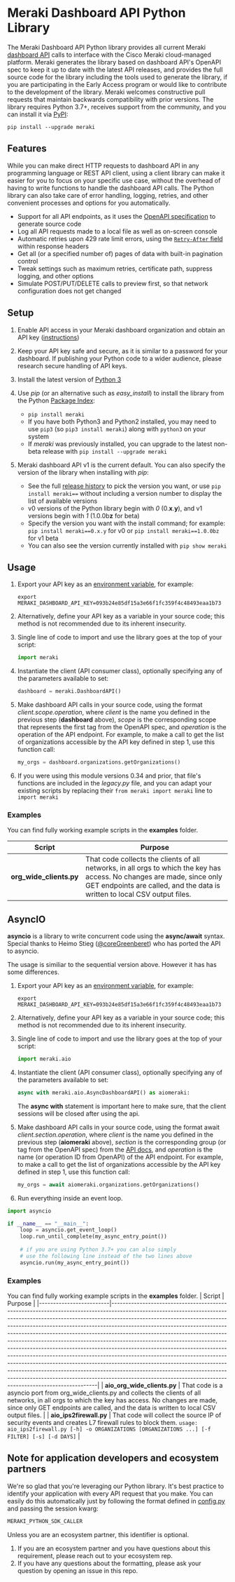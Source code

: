 # Meraki Dashboard API Python Library

The Meraki Dashboard API Python library provides all current Meraki [dashboard API](https://developer.cisco.com/meraki/api-v1/) calls to interface with the Cisco Meraki cloud-managed platform. Meraki generates the library based on dashboard API's OpenAPI spec to keep it up to date with the latest API releases, and provides the full source code for the library including the tools used to generate the library, if you are participating in the Early Access program or would like to contribute to the development of the library. Meraki welcomes constructive pull requests that maintain backwards compatibility with prior versions. The library requires Python 3.7+, receives support from the community, and you can install it via [PyPI](https://pypi.org/project/meraki/):

    pip install --upgrade meraki

## Features

While you can make direct HTTP requests to dashboard API in any programming language or REST API client, using a client library can make it easier for you to focus on your specific use case, without the overhead of having to write functions to handle the dashboard API calls. The Python library can also take care of error handling, logging, retries, and other convenient processes and options for you automatically.

* Support for all API endpoints, as it uses the [OpenAPI specification](https://api.meraki.com/api/v1/openapiSpec) to generate source code
* Log all API requests made to a local file as well as on-screen console
* Automatic retries upon 429 rate limit errors, using the [`Retry-After` field](https://developer.cisco.com/meraki/api-v1/#!rate-limit) within response headers
* Get all (or a specified number of) pages of data with built-in pagination control
* Tweak settings such as maximum retries, certificate path, suppress logging, and other options
* Simulate POST/PUT/DELETE calls to preview first, so that network configuration does not get changed

## Setup

1. Enable API access in your Meraki dashboard organization and obtain an API key ([instructions](https://documentation.meraki.com/zGeneral_Administration/Other_Topics/The_Cisco_Meraki_Dashboard_API))

2. Keep your API key safe and secure, as it is similar to a password for your dashboard. If publishing your Python code to a wider audience, please research secure handling of API keys.

3. Install the latest version of [Python 3](ttps://wiki.python.org/moin/BeginnersGuide/NonProgrammers)

4. Use _pip_ (or an alternative such as _easy_install_) to install the library from the Python [Package Index](https://pypi.org/project/meraki/):
    * `pip install meraki`
    * If you have both Python3 and Python2 installed, you may need to use `pip3` (so `pip3 install meraki`) along with `python3` on your system
    * If _meraki_ was previously installed, you can upgrade to the latest non-beta release with `pip install --upgrade meraki`

5. Meraki dashboard API v1 is the current default. You can also specify the version of the library when installing with _pip_:
    * See the full [release history](https://pypi.org/project/meraki/#history) to pick the version you want, or use `pip install meraki==` without including a version number to display the list of available versions
    * v0 versions of the Python library begin with _0_ (0.**x**.**y**), and v1 versions begin with _1_ (1.0.0b**z** for beta)
    * Specify the version you want with the install command; for example: `pip install meraki==0.x.y` for v0 or `pip install meraki==1.0.0bz` for v1 beta
    * You can also see the version currently installed with `pip show meraki`

## Usage
1. Export your API key as an [environment variable](https://www.twilio.com/blog/2017/01/how-to-set-environment-variables.html), for example:

    ```shell
    export MERAKI_DASHBOARD_API_KEY=093b24e85df15a3e66f1fc359f4c48493eaa1b73
    ```

2. Alternatively, define your API key as a variable in your source code; this method is not recommended due to its inherent insecurity.

3. Single line of code to import and use the library goes at the top of your script:

    ```python
    import meraki
    ```

4. Instantiate the client (API consumer class), optionally specifying any of the parameters available to set:

    ```python
    dashboard = meraki.DashboardAPI()
    ```

5. Make dashboard API calls in your source code, using the format _client.scope.operation_, where _client_ is the name you defined in the previous step (**dashboard** above), _scope_ is the corresponding scope that represents the first tag from the OpenAPI spec, and _operation_ is the operation of the API endpoint. For example, to make a call to get the list of organizations accessible by the API key defined in step 1, use this function call:

    ```python
    my_orgs = dashboard.organizations.getOrganizations()
    ```

6. If you were using this module versions 0.34 and prior, that file's functions are included in the _legacy.py_ file, and you can adapt your existing scripts by replacing their `from meraki import meraki` line to `import meraki`

### Examples
You can find fully working example scripts in the **examples** folder.

| Script              | Purpose                                                                                                                                                                                               |
|---------------------|-------------------------------------------------------------------------------------------------------------------------------------------------------------------------------------------------------|
| **org_wide_clients.py** | That code collects the clients of all networks, in all orgs to which the key has access. No changes are made, since only GET endpoints are called, and the data is written to local CSV output files. |

## AsyncIO
**asyncio** is a library to write concurrent code using the **async/await** syntax. Special thanks to Heimo Stieg ([@coreGreenberet](https://github.com/coreGreenberet)) who has ported the API to asyncio.

The usage is similiar to the sequential version above. However it has has some differences.

1. Export your API key as an [environment variable](https://www.twilio.com/blog/2017/01/how-to-set-environment-variables.html), for example:

    ```shell
    export MERAKI_DASHBOARD_API_KEY=093b24e85df15a3e66f1fc359f4c48493eaa1b73
    ```

2. Alternatively, define your API key as a variable in your source code; this method is not recommended due to its inherent insecurity.

3. Single line of code to import and use the library goes at the top of your script:

    ```python
    import meraki.aio
    ```

4. Instantiate the client (API consumer class), optionally specifying any of the parameters available to set:

    ```python
    async with meraki.aio.AsyncDashboardAPI() as aiomeraki:
    ```
    The **async with** statement is important here to make sure, that the client sessions will be closed after using the api.

5. Make dashboard API calls in your source code, using the format await _client.section.operation_, where _client_ is the name you defined in the previous step (**aiomeraki** above), _section_ is the corresponding group (or tag from the OpenAPI spec) from the [API docs](https://developer.cisco.com/meraki/api/#/rest), and _operation_ is the name (or operation ID from OpenAPI) of the API endpoint. For example, to make a call to get the list of organizations accessible by the API key defined in step 1, use this function call:

    ```python
    my_orgs = await aiomeraki.organizations.getOrganizations()
    ```
6. Run everything inside an event loop.
```python
import asyncio

if __name__ == "__main__":
    loop = asyncio.get_event_loop()
    loop.run_until_complete(my_async_entry_point())
    
    # if you are using Python 3.7+ you can also simply 
    # use the following line instead of the two lines above
    asyncio.run(my_async_entry_point())
```


### Examples
You can find fully working example scripts in the **examples** folder.
| Script                  | Purpose                                                                                                                                                                                                                                                                                                                                                                                                                                                                                                                                                                                                                                                                                                                                                                                                                                                                             |
|-------------------------|-------------------------------------------------------------------------------------------------------------------------------------------------------------------------------------------------------------------------------------------------------------------------------------------------------------------------------------------------------------------------------------------------------------------------------------------------------------------------------------------------------------------------------------------------------------------------------------------------------------------------------------------------------------------------------------------------------------------------------------------------------------------------------------------------------------------------------------------------------------------------------------|
| **aio_org_wide_clients.py** | That code is a asyncio port from org_wide_clients.py and collects the clients of all networks, in all orgs to which the key has access. No changes are made, since only GET endpoints are called, and the data is written to local CSV output files.                                                                                                                                                                                                                                                                                                                                                                                                                                                                                                                                                                                                                                |
| **aio_ips2firewall.py**     |  That code will collect the source IP of security events and creates L7 firewall rules to block them. `usage: aio_ips2firewall.py [-h] -o ORGANIZATIONS [ORGANIZATIONS ...] [-f FILTER] [-s] [-d DAYS]` |


## Note for application developers and ecosystem partners

We're so glad that you're leveraging our Python library. It's best practice to identify your application with every API request that you make. You can easily do this automatically just by following the format defined in [config.py](https://github.com/meraki/dashboard-api-python/blob/master/meraki/config.py) and passing the session kwarg:

``` Python
MERAKI_PYTHON_SDK_CALLER
```

Unless you are an ecosystem partner, this identifier is optional. 

1. If you are an ecosystem partner and you have questions about this requirement, please reach out to your ecosystem rep.
2. If you have any questions about the formatting, please ask your question by opening an issue in this repo.
